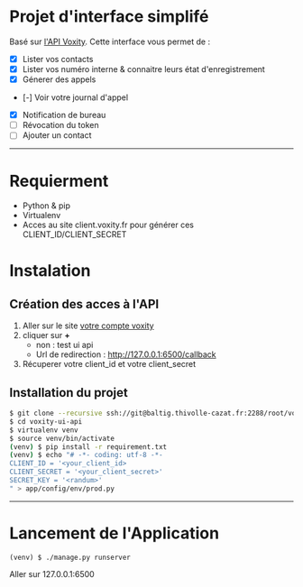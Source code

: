 # Projet d'interface simplifé

Basé sur [l'API Voxity](https://client.voxity.fr/doc). Cette interface vous permet de :
 - [X] Lister vos contacts
 - [X] Lister vos numéro interne & connaitre leurs état d'enregistrement
 - [X] Génerer des appels
 - [-] Voir votre journal d'appel
 - [X] Notification de bureau
 - [ ] Révocation du token
 - [ ] Ajouter un contact

-----

# Requierment
 - Python & pip
 - Virtualenv
 - Acces au site client.voxity.fr pour générer ces CLIENT_ID/CLIENT_SECRET

# Instalation

## Création des acces à l'API


 1. Aller sur le site [votre compte voxity](https://client.voxity.fr/voxity-api/configuration)
 2. cliquer sur **+**
    - non : test ui api
    - Url de redirection : http://127.0.0.1:6500/callback
 3. Récuperer votre client_id et votre client_secret

## Installation du projet

```bash
$ git clone --recursive ssh://git@baltig.thivolle-cazat.fr:2288/root/voxity-ui-api.git
$ cd voxity-ui-api
$ virtualenv venv
$ source venv/bin/activate
(venv) $ pip install -r requirement.txt
(venv) $ echo "# -*- coding: utf-8 -*-
CLIENT_ID = '<your_client_id>
CLIENT_SECRET = '<your_client_secret>'
SECRET_KEY = '<randum>'
" > app/config/env/prod.py
```

-----

# Lancement de l'Application

```
(venv) $ ./manage.py runserver
```
Aller sur 127.0.0.1:6500